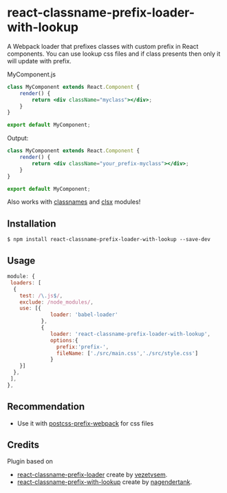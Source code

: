 # react-classname-prefix-loader-with-lookup

A Webpack loader that prefixes classes with custom prefix in React components. You can use lookup css files and if class presents then only it will update with prefix.

MyComponent.js

```jsx
class MyComponent extends React.Component {
	render() {
		return <div className="myclass"></div>;
	}
}

export default MyComponent;
```

Output:

```jsx
class MyComponent extends React.Component {
	render() {
		return <div className="your_prefix-myclass"></div>;
	}
}

export default MyComponent;
```

Also works with [classnames](https://github.com/JedWatson/classnames) and [clsx](https://github.com/lukeed/clsx) modules!

## Installation

```
$ npm install react-classname-prefix-loader-with-lookup --save-dev
```

## Usage

```javascript
module: {
 loaders: [
  {
    test: /\.js$/,
    exclude: /node_modules/,
    use: [{
              loader: 'babel-loader'
           },
           {
              loader: 'react-classname-prefix-loader-with-lookup',
              options:{
                prefix:'prefix-',
                fileName: ['./src/main.css','./src/style.css']
              }
    }]
  },
 ],
},
```

## Recommendation

- Use it with [postcss-prefix-webpack](https://github.com/nagendertank/postcss-prefix-webpack) for css files

## Credits

Plugin based on

- [react-classname-prefix-loader](https://github.com/vezetvsem/react-classname-prefix-loader) create by [vezetvsem](https://github.com/vezetvsem).
- [react-classname-prefix-with-lookup](https://github.com/nagendertank/react-classname-prefix-with-lookup) create by [nagendertank](https://github.com/nagendertank).
